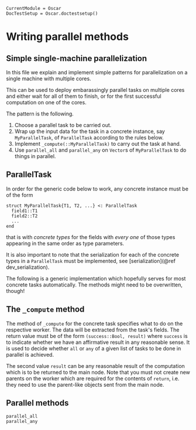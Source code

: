```@meta
CurrentModule = Oscar
DocTestSetup = Oscar.doctestsetup()
```

# Writing parallel methods

## Simple single-machine parallelization

In this file we explain and implement simple patterns for parallelization 
on a single machine with multiple cores. 

This can be used to deploy embarassingly parallel tasks on multiple 
cores and either wait for all of them to finish, or for the first 
successful computation on one of the cores. 

The pattern is the following.
   1. Choose a parallel task to be carried out.
   2. Wrap up the input data for the task in a concrete instance, say 
      `MyParallelTask`, of `ParallelTask` according to the rules below. 
   3. Implement `_compute(::MyParallelTask)` to carry out the task at hand.
   4. Use `parallel_all` and `parallel_any` on `Vector`s of `MyParallelTask` 
      to do things in parallel. 

## ParallelTask

In order for the generic code below to work, any concrete instance 
must be of the form 
```
struct MyParallelTask{T1, T2, ...} <: ParallelTask
  field1::T1
  field2::T2
  ...
end
```
that is with *concrete types* for the fields with *every one* of those 
types appearing in the same order as type parameters. 

It is also important to note that the serialization for each of the concrete
types in a `ParallelTask` must be implemented, see [serialization](@ref dev_serialization).

The following is a generic implementation which hopefully serves for 
most concrete tasks automatically. The methods might need to be overwritten, 
though!

## The `_compute` method

The method of `_compute` for the concrete task specifies what to do 
on the respective worker. The data will be extracted from the task's 
fields. The return value must be of the form `(success::Bool, result)` 
where `success` is to indicate whether we have an affirmative result 
in any reasonable sense. It is used to decide whether `all` or `any` 
of a given list of tasks to be done in parallel is achieved. 

The second value `result` can be any reasonable result of the computation 
which is to be returned to the main node. Note that you must not create 
new parents on the worker which are required for the contents of `return`, 
i.e. they need to use the parent-like objects sent from the main node. 

## Parallel methods
```@docs
parallel_all
parallel_any
```

